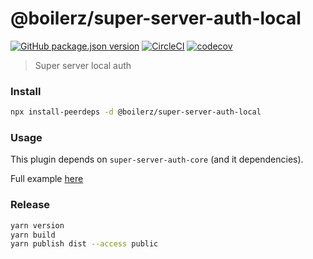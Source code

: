 # @boilerz/super-server-auth-local

[![GitHub package.json version](https://img.shields.io/github/package-json/v/boilerz/super-server-auth-local)](https://www.npmjs.com/package/@boilerz/super-server-auth-local)
[![CircleCI](https://circleci.com/gh/boilerz/super-server-auth-local/tree/master.svg?style=shield)](https://circleci.com/gh/boilerz/super-server-auth-local/tree/master)
[![codecov](https://codecov.io/gh/boilerz/super-server-auth-local/branch/master/graph/badge.svg)](https://codecov.io/gh/boilerz/super-server-auth-local)

> Super server local auth

### Install

```bash
npx install-peerdeps -d @boilerz/super-server-auth-local
```

### Usage

This plugin depends on `super-server-auth-core` (and it dependencies).

Full example [here](https://github.com/boilerz/super-server/blob/master/examples/withLocalAuth.ts)

### Release

```bash
yarn version
yarn build
yarn publish dist --access public
```
